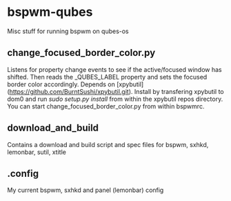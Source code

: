# bspwm-qubes
Misc stuff for running bspwm on qubes-os

## change_focused_border_color.py
Listens for property change events to see if the active/focused window has shifted. 
Then reads the _QUBES_LABEL property and sets the focused border color accordingly.
Depends on [xpybutil] (https://github.com/BurntSushi/xpybutil.git). 
Install by transfering xpybutil to dom0 and run *sudo setup.py install* from within the xpybutil repos directory. 
You can start change_focused_border_color.py from within bspwmrc.

## download_and_build
Contains a download and build script and spec files for bspwm, sxhkd, lemonbar, sutil, xtitle 

## .config
My current bspwm, sxhkd and panel (lemonbar) config
